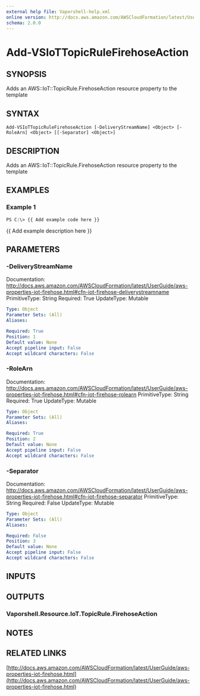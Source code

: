 ```yaml
---
external help file: Vaporshell-help.xml
online version: http://docs.aws.amazon.com/AWSCloudFormation/latest/UserGuide/aws-properties-iot-firehose.html
schema: 2.0.0
---
```


# Add-VSIoTTopicRuleFirehoseAction

## SYNOPSIS
Adds an AWS::IoT::TopicRule.FirehoseAction resource property to the template

## SYNTAX

```
Add-VSIoTTopicRuleFirehoseAction [-DeliveryStreamName] <Object> [-RoleArn] <Object> [[-Separator] <Object>]
```

## DESCRIPTION
Adds an AWS::IoT::TopicRule.FirehoseAction resource property to the template

## EXAMPLES

### Example 1
```
PS C:\> {{ Add example code here }}
```

{{ Add example description here }}

## PARAMETERS

### -DeliveryStreamName
Documentation: http://docs.aws.amazon.com/AWSCloudFormation/latest/UserGuide/aws-properties-iot-firehose.html#cfn-iot-firehose-deliverystreamname
PrimitiveType: String
Required: True
UpdateType: Mutable

```yaml
Type: Object
Parameter Sets: (All)
Aliases: 

Required: True
Position: 1
Default value: None
Accept pipeline input: False
Accept wildcard characters: False
```

### -RoleArn
Documentation: http://docs.aws.amazon.com/AWSCloudFormation/latest/UserGuide/aws-properties-iot-firehose.html#cfn-iot-firehose-rolearn
PrimitiveType: String
Required: True
UpdateType: Mutable

```yaml
Type: Object
Parameter Sets: (All)
Aliases: 

Required: True
Position: 2
Default value: None
Accept pipeline input: False
Accept wildcard characters: False
```

### -Separator
Documentation: http://docs.aws.amazon.com/AWSCloudFormation/latest/UserGuide/aws-properties-iot-firehose.html#cfn-iot-firehose-separator
PrimitiveType: String
Required: False
UpdateType: Mutable

```yaml
Type: Object
Parameter Sets: (All)
Aliases: 

Required: False
Position: 3
Default value: None
Accept pipeline input: False
Accept wildcard characters: False
```

## INPUTS

## OUTPUTS

### Vaporshell.Resource.IoT.TopicRule.FirehoseAction

## NOTES

## RELATED LINKS

[http://docs.aws.amazon.com/AWSCloudFormation/latest/UserGuide/aws-properties-iot-firehose.html](http://docs.aws.amazon.com/AWSCloudFormation/latest/UserGuide/aws-properties-iot-firehose.html)

